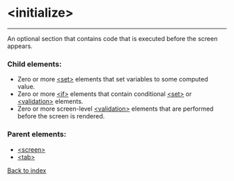 # \<initialize>

---

An optional section that contains code that is executed before the screen appears.

### Child elements:
* Zero or more [\<set>](./set.md) elements that set variables to some computed value. 
* Zero or more [\<if>](./if.md) elements that contain conditional [\<set>](./set.md) or [\<validation>](./validation.md) elements. 
* Zero or more screen-level [\<validation>](./validation.md) elements that are performed before the screen is rendered.

### Parent elements:
* [\<screen>](./screen.md)
* [\<tab>](./tab.md)

[Back to index](./README.md)
